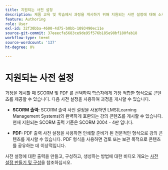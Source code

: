 ```yaml
---
title: 지원되는 사전 설정
description: 제품 교육 및 학습에서 과정을 게시하기 위해 지원되는 사전 설정에 대해 소개합니다
feature: Authoring
role: User
exl-id: 32f30bba-4600-4d75-b0bb-1093490ec11e
source-git-commit: 37eeecfa5683ce9de95f576b185e98bf180fab18
workflow-type: tm+mt
source-wordcount: '137'
ht-degree: 0%

---
```


# 지원되는 사전 설정

과정을 게시할 때 SCORM 및 PDF 를 선택하여 학습자에게 가장 적합한 형식으로 콘텐츠를 제공할 수 있습니다. 다음 사전 설정을 사용하여 과정을 게시할 수 있습니다.

- **SCORM 출력:** SCORM 출력 사전 설정을 사용하면 LMS(Learning Management Systems)와 완벽하게 호환되는 강의 콘텐츠를 게시할 수 있습니다. 현재 지원되는 SCORM 출력 기준은 SCORM 2004 - 4판 입니다.

- **PDF:** PDF 출력 사전 설정을 사용하면 인쇄할 준비가 된 전문적인 형식으로 강의 콘텐츠를 게시할 수 있습니다. PDF 형식을 사용하면 검토 또는 보관 목적으로 콘텐츠를 공유하는 데 이상적입니다.

사전 설정에 대한 출력을 만들고, 구성하고, 생성하는 방법에 대한 비디오 개요는 [사전 설정 만들기 및 구성](https://video.tv.adobe.com/v/3469529/aem-guides-learning-content)을 참조하십시오.
